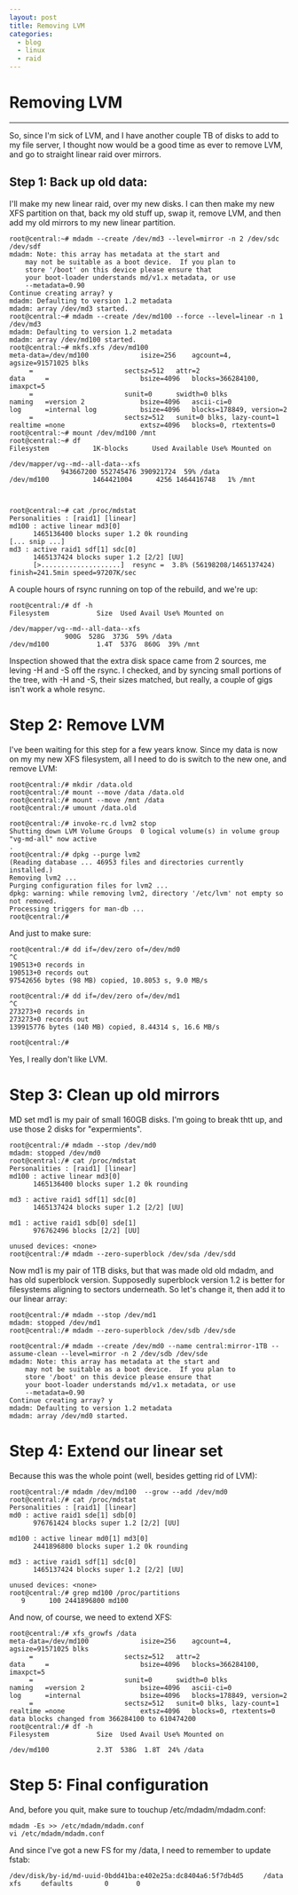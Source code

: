 ```yaml
---
layout: post
title: Removing LVM
categories:
  - blog
  - linux
  - raid
---
```


__Removing LVM__
========================================
- - -

So, since I'm sick of LVM, and I have another couple TB of disks to add to my file server, I thought now would be a good
time as ever to remove LVM, and go to straight linear raid over mirrors.


Step 1:  Back up old data:
--------------------------------------
I'll make my new linear raid, over my new disks.  I can then make my new XFS partition
on that, back my old stuff up, swap it, remove LVM, and then add my old mirrors
to my new linear partition.

	root@central:~# mdadm --create /dev/md3 --level=mirror -n 2 /dev/sdc /dev/sdf
	mdadm: Note: this array has metadata at the start and
	    may not be suitable as a boot device.  If you plan to
	    store '/boot' on this device please ensure that
	    your boot-loader understands md/v1.x metadata, or use
	    --metadata=0.90
	Continue creating array? y
	mdadm: Defaulting to version 1.2 metadata
	mdadm: array /dev/md3 started.
	root@central:~# mdadm --create /dev/md100 --force --level=linear -n 1 /dev/md3
	mdadm: Defaulting to version 1.2 metadata
	mdadm: array /dev/md100 started.
	root@central:~# mkfs.xfs /dev/md100
	meta-data=/dev/md100             isize=256    agcount=4, agsize=91571025 blks
		 =                       sectsz=512   attr=2
	data     =                       bsize=4096   blocks=366284100, imaxpct=5
		 =                       sunit=0      swidth=0 blks
	naming   =version 2              bsize=4096   ascii-ci=0
	log      =internal log           bsize=4096   blocks=178849, version=2
		 =                       sectsz=512   sunit=0 blks, lazy-count=1
	realtime =none                   extsz=4096   blocks=0, rtextents=0
	root@central:~# mount /dev/md100 /mnt
	root@central:~# df
	Filesystem           1K-blocks      Used Available Use% Mounted on

	/dev/mapper/vg--md--all-data--xfs
			     943667200 552745476 390921724  59% /data
	/dev/md100           1464421004      4256 1464416748   1% /mnt



	root@central:~# cat /proc/mdstat
	Personalities : [raid1] [linear]
	md100 : active linear md3[0]
	      1465136400 blocks super 1.2 0k rounding
	[... snip ...]
	md3 : active raid1 sdf[1] sdc[0]
	      1465137424 blocks super 1.2 [2/2] [UU]
	      [>....................]  resync =  3.8% (56198208/1465137424) finish=241.5min speed=97207K/sec


A couple hours of rsync running on top of the rebuild, and we're up:

	root@central:/# df -h
	Filesystem            Size  Used Avail Use% Mounted on

	/dev/mapper/vg--md--all-data--xfs
			      900G  528G  373G  59% /data
	/dev/md100            1.4T  537G  860G  39% /mnt

Inspection showed that the extra disk space came from 2 sources, me leving -H and -S off the rsync.  I checked, and by syncing small portions of the tree, with -H and -S, their sizes matched, but really, a couple of gigs isn't work a whole resync.

Step 2:  Remove LVM
======================================================
I've been waiting for this step for a few years know.  Since my data is now on my my new XFS filesystem, 
all I need to do is switch to the new one, and remove LVM:

	root@central:/# mkdir /data.old
	root@central:/# mount --move /data /data.old
	root@central:/# mount --move /mnt /data
	root@central:/# umount /data.old

	root@central:/# invoke-rc.d lvm2 stop
	Shutting down LVM Volume Groups  0 logical volume(s) in volume group "vg-md-all" now active
	.
	root@central:/# dpkg --purge lvm2
	(Reading database ... 46953 files and directories currently installed.)
	Removing lvm2 ...
	Purging configuration files for lvm2 ...
	dpkg: warning: while removing lvm2, directory '/etc/lvm' not empty so not removed.
	Processing triggers for man-db ...
	root@central:/# 

And just to make sure:

	root@central:/# dd if=/dev/zero of=/dev/md0
	^C
	190513+0 records in
	190513+0 records out
	97542656 bytes (98 MB) copied, 10.8053 s, 9.0 MB/s

	root@central:/# dd if=/dev/zero of=/dev/md1
	^C
	273273+0 records in
	273273+0 records out
	139915776 bytes (140 MB) copied, 8.44314 s, 16.6 MB/s

	root@central:/#

Yes, I really don't like LVM.

Step 3: Clean up old mirrors
===========================================

MD set md1 is my pair of small 160GB disks.  I'm going to break thtt up, and use those 2 disks for "expermients".

	root@central:/# mdadm --stop /dev/md0
	mdadm: stopped /dev/md0
	root@central:/# cat /proc/mdstat 
	Personalities : [raid1] [linear] 
	md100 : active linear md3[0]
	      1465136400 blocks super 1.2 0k rounding
	      
	md3 : active raid1 sdf[1] sdc[0]
	      1465137424 blocks super 1.2 [2/2] [UU]
	      
	md1 : active raid1 sdb[0] sde[1]
	      976762496 blocks [2/2] [UU]
	      
	unused devices: <none>
	root@central:/# mdadm --zero-superblock /dev/sda /dev/sdd


Now md1 is my pair of 1TB disks, but that was made old old mdadm, and has old superblock version.  Supposedly superblock version 1.2 is better for filesystems aligning to sectors underneath.  So let's change it, then add it to our linear array:

	root@central:/# mdadm --stop /dev/md1
	mdadm: stopped /dev/md1
	root@central:/# mdadm --zero-superblock /dev/sdb /dev/sde

	root@central:/# mdadm --create /dev/md0 --name central:mirror-1TB --assume-clean --level=mirror -n 2 /dev/sdb /dev/sde
	mdadm: Note: this array has metadata at the start and
	    may not be suitable as a boot device.  If you plan to
	    store '/boot' on this device please ensure that
	    your boot-loader understands md/v1.x metadata, or use
	    --metadata=0.90
	Continue creating array? y
	mdadm: Defaulting to version 1.2 metadata
	mdadm: array /dev/md0 started.

Step 4: Extend our linear set
===========================================================
Because this was the whole point (well, besides getting rid of LVM):

	root@central:/# mdadm /dev/md100  --grow --add /dev/md0
	root@central:/# cat /proc/mdstat 
	Personalities : [raid1] [linear] 
	md0 : active raid1 sde[1] sdb[0]
	      976761424 blocks super 1.2 [2/2] [UU]
	      
	md100 : active linear md0[1] md3[0]
	      2441896800 blocks super 1.2 0k rounding
	      
	md3 : active raid1 sdf[1] sdc[0]
	      1465137424 blocks super 1.2 [2/2] [UU]
	      
	unused devices: <none>
	root@central:/# grep md100 /proc/partitions 
	   9      100 2441896800 md100


And now, of course, we need to extend XFS:

	root@central:/# xfs_growfs /data
	meta-data=/dev/md100             isize=256    agcount=4, agsize=91571025 blks
		 =                       sectsz=512   attr=2
	data     =                       bsize=4096   blocks=366284100, imaxpct=5
		 =                       sunit=0      swidth=0 blks
	naming   =version 2              bsize=4096   ascii-ci=0
	log      =internal               bsize=4096   blocks=178849, version=2
		 =                       sectsz=512   sunit=0 blks, lazy-count=1
	realtime =none                   extsz=4096   blocks=0, rtextents=0
	data blocks changed from 366284100 to 610474200
	root@central:/# df -h
	Filesystem            Size  Used Avail Use% Mounted on
	
	/dev/md100            2.3T  538G  1.8T  24% /data


Step 5: Final configuration
=============================================
And, before you quit, make sure to touchup /etc/mdadm/mdadm.conf:

	mdadm -Es >> /etc/mdadm/mdadm.conf
	vi /etc/mdadm/mdadm.conf

And since I've got a new FS for my /data, I need to remember to update fstab:

	/dev/disk/by-id/md-uuid-0bdd41ba:e402e25a:dc8404a6:5f7db4d5     /data   xfs     defaults        0       0






